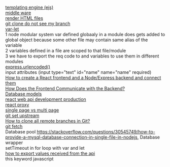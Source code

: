 [templating engine (ejs)](https://www.tutorialsteacher.com/nodejs/template-engines-for-nodejs)  
[middle ware](https://www.youtube.com/watch?v=_GJKAs7A0_4)  
[render HTML files](https://codeforgeek.com/render-html-file-expressjs/)  
[git clone do not see my branch](https://stackoverflow.com/questions/3999541/after-git-clone-from-github-i-do-not-see-my-branch)  
[var-let](https://www.youtube.com/watch?v=XgSjoHgy3Rk)  
1 node modular system var defined globaaly in a module does gets added to global object because some other file may contain same alias of the variable  
2 variables defined in a file are scoped to that file/module  
3 we have to export the req code to and variables to use them in different modules  
[express.urlencoded()](https://stackoverflow.com/questions/23259168/what-are-express-json-and-express-urlencoded/51844327)  
input attributes (input type="text" id="name" name="name" required)  
[How to create a React frontend and a Node/Express backend and connect them](https://www.freecodecamp.org/news/create-a-react-frontend-a-node-express-backend-and-connect-them-together-c5798926047c/)  
[How Does the Frontend Communicate with the Backend?](https://vsupalov.com/how-backend-and-frontend-communicate/#:~:text=Backend%20code%20is%20built%20to,interpreted%20while%20rendering%20a%20page.)  
[Database models](https://www.lucidchart.com/pages/database-diagram/database-models)  
[react web api development production](https://www.ibm.com/cloud/blog/react-web-express-api-development-production)  
[react proxy](https://medium.com/bb-tutorials-and-thoughts/react-how-to-proxy-to-backend-server-5588a9e0347)  
[single page vs multi page](https://www.youtube.com/watch?v=F_BYg2QGsC0)  
[git set upstream](https://www.git-tower.com/learn/git/faq/set-upstream/)  
[How to clone all remote branches in Git?](https://stackoverflow.com/questions/67699/how-to-clone-all-remote-branches-in-git)  
[git fetch](https://www.javatpoint.com/git-fetch)  
Database pool https://stackoverflow.com/questions/30545749/how-to-provide-a-mysql-database-connection-in-single-file-in-nodejs, Database wrapper  
setTimeout in for loop with var and let  
[how to export values received from the api](https://stackoverflow.com/questions/55776601/how-to-properly-export-values-retrieved-from-an-api-call-in-nodejs)  
this keyword javascript